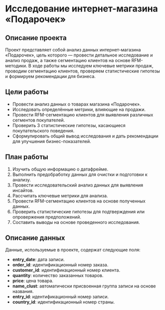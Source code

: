 # Исследование интернет-магазина «Подарочек»

## Описание проекта
Проект представляет собой анализ данных интернет-магазина «Подарочек», цель которого — провести детальное исследование и анализ продаж, а также сегментацию клиентов на основе RFM-методики. В ходе работы мы исследуем ключевые метрики продаж, проводим сегментацию клиентов, проверяем статистические гипотезы и формируем рекомендации для бизнеса.

## Цели работы
- Провести анализ данных о товарах магазина «Подарочек».
- Исследовать определённые метрики, влияющие на продажи.
- Провести RFM-сегментацию клиентов для выявления различных сегментов покупателей.
- Проверить 3 статистические гипотезы, касающиеся покупательского поведения.
- Сформулировать общий вывод исследования и дать рекомендации для улучшения бизнес-показателей.

## План работы
1. Изучить общую информацию о датафрейме.
2. Выполнить предобработку данных для очистки и подготовки к анализу.
3. Провести исследовательский анализ данных для выявления инсайтов.
4. Рассчитать ключевые метрики для анализа.
5. Провести RFM-сегментацию клиентов на основе полученных данных.
6. Проверить статистические гипотезы для подтверждения или опровержения предположений.
7. Составить выводы на основе проведенного исследования.

## Описание данных
Данные, используемые в проекте, содержат следующие поля:
- **entry_date**: дата записи.
- **order_id**: идентификационный номер заказа.
- **customer_id**: идентификационный номер клиента.
- **quantity**: количество заказанных товаров.
- **price**: цена товара.
- **name_clust**: автоматически присвоенная группа записи на основе названия.
- **entry_id**: идентификационный номер записи.
- **country_id**: идентификационный номер страны.
